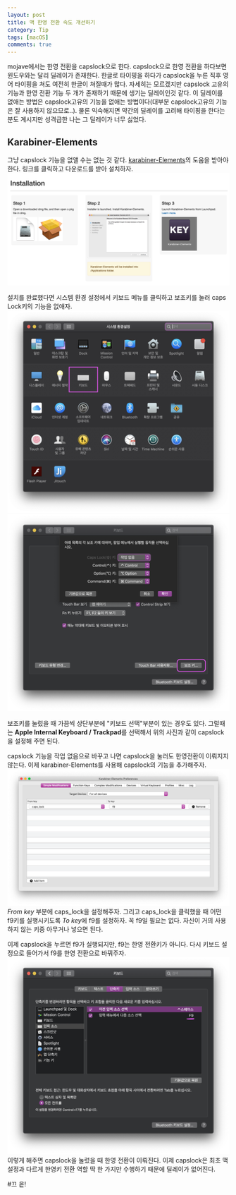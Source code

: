 ```yaml
---
layout: post
title: 맥 한영 전환 속도 개선하기
category: Tip
tags: [macOS]
comments: true
---
```


mojave에서는 한영 전환을 capslock으로 한다. capslock으로 한영 전환을 하다보면 윈도우와는 달리 딜레이가 존재한다. 한글로 타이핑을 하다가 capslock을 누른 직후 영어 타이핑을 쳐도 여전히 한글이 쳐질때가 많다. 자세히는 모르겠지만 capslock 고유의 기능과 한영 전환 기능 두 개가 존재하기 때문에 생기는 딜레이인것 같다. 이 딜레이를 없애는 방법은 capslock고유의 기능을 없애는 방법이다(대부분 capslock고유의 기능은 잘 사용하지 않으므로..). 물론 익숙해지면 약간의 딜레이를 고려해 타이핑을 한다는 분도 계시지만 성격급한 나는 그 딜레이가 너무 싫었다.

## Karabiner-Elements
그냥 capslock 기능을 없앨 수는 없는 것 같다. [karabiner-Elements](https://pqrs.org/osx/karabiner/)의 도움을 받아야한다. 링크를 클릭하고 다운로드를 받아 설치하자.
![command_line](/public/img/tip/karabiner_install.png)

설치를 완료했다면 시스템 환경 설정에서 키보드 메뉴를 클릭하고 보조키를 눌러 caps Lock키의 기능을 없애자.
![command_line](/public/img/tip/karabiner1.png)
![command_line](/public/img/tip/karabiner4.png)

보조키를 눌렀을 때 가끔씩 상단부분에 "키보드 선택"부분이 있는 경우도 있다. 그럴때는 **Apple Internal Keyboard / Trackpad**를 선택해서 위의 사진과 같이 capslock을 설정해 주면 된다. 

capslock 기능을 작업 없음으로 바꾸고 나면 capslock을 눌러도 한영전환이 이뤄지지 않는다. 이제 karabiner-Elements를 사용해 capslock의 기능을 추가해주자.
![command_line](/public/img/tip/karabiner5.png)
*From key* 부분에 caps_lock을 설정해주자. 그리고 caps_lock을 클릭했을 때 어떤 f9키를 실행시키도록 *To key*에 f9를 설정하자. 꼭 f9일 필요는 없다. 자신이 거의 사용하지 않는 키중 아무거나 넣으면 된다.

이제 capslock을 누르면 f9가 실행되지만, f9는 한영 전환키가 아니다. 다시 키보드 설정으로 들어가서 f9를 한영 전환으로 바꿔주자.
![command_line](/public/img/tip/karabiner6.png)
이렇게 해주면 capslock을 눌렀을 때 한영 전환이 이뤄진다. 이제 capslock은 최초 맥 설정과 다르게 한영키 전환 역할 딱 한 가지만 수행하기 때문에 딜레이가 없어진다. 

#끄
읕! 
